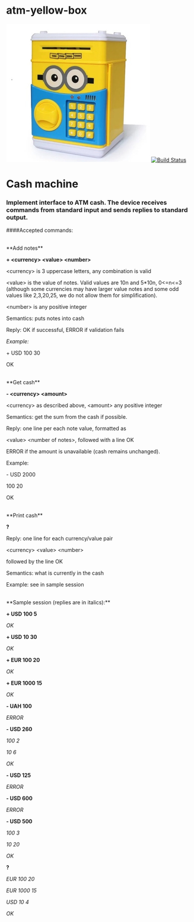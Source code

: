 # atm-yellow-box

![Image of atm-yellow-box](https://github.com/AndriiFed/atm-yellow-box/blob/master/atm-yellow-box.jpg)
[![Build Status](https://travis-ci.org/jelementary-finches/atm-yellow-box.svg?branch=master)](https://travis-ci.org/jelementary-finches/atm-yellow-box)

Cash machine
===================

### Implement interface to ATM cash. The device receives commands from standard input and sends replies to standard output.

####Accepted commands:

<br />
**Add notes**

**\+ \<currency\> \<value\> \<number\>**


\<currency\> is 3 uppercase letters, any combination is valid

\<value\> is the value of notes. Valid values are 10n and 5*10n, 0\<\=n\<\=3 
(although some currencies may have larger value notes and some odd values like 2,3,20,25, we do not allow them for simplification).

\<number\> is any positive integer

Semantics: puts notes into cash

Reply: OK if successful, ERROR if validation fails

*Example:*

\+ USD 100 30

OK

<br />
**Get cash**

**\- \<currency\> \<amount\>**

\<currency\> as described above, \<amount\> any positive integer

Semantics: get the sum from the cash if possible.

Reply: one line per each note value, formatted as

\<value\> \<number of notes\>, followed with a line OK

ERROR if the amount is unavailable (cash remains unchanged).

Example:

\- USD 2000

100 20

OK

<br />
**Print cash**

**?**

Reply: one line for each currency/value pair

\<currency\> \<value\> \<number\>

followed by the line OK

Semantics: what is currently in the cash

Example: see in sample session


<br />
**Sample session (replies are in italics):**

**\+ USD 100 5**

*OK*

**\+ USD 10 30**

*OK*

**\+ EUR 100 20**

*OK*

**\+ EUR 1000 15**

*OK*

**\- UAH 100**

*ERROR*

**\- USD 260**

*100 2*

*10 6*

*OK*

**\- USD 125**

*ERROR*

**\- USD 600**

*ERROR*

**\- USD 500**

*100 3*

*10 20*

*OK*

**?**

*EUR 100 20*

*EUR 1000 15*

*USD 10 4*

*OK*
